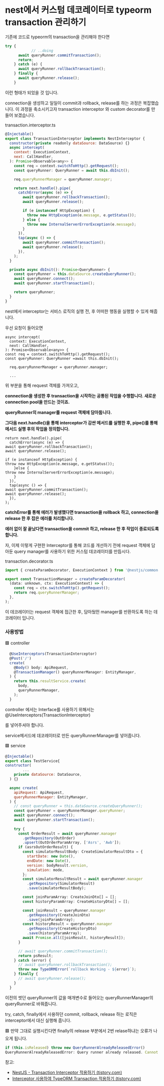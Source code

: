 # nest에서 커스텀 데코레이터로 typeorm transaction 관리하기

기존에 코드로 typeorm의 transaction을 관리해야 한다면

```jsx
try {
			// ..doing
      await queryRunner.commitTransaction();
      return;
    } catch (e) {
      await queryRunner.rollbackTransaction();
    } finally {
      await queryRunner.release();
    }
```

이런 형태가 되었을 것 입니다.

connection을 생성하고 일일이 commit과 rollback, release를 하는 과정은 복잡했습니다. 이 과정을 축소시키고자 transaction interceptor 와 custom decorator를 만들어 보겠습니다.



transaction.interceptor.ts

```jsx
@Injectable()
export class TransactionInterceptor implements NestInterceptor {
  constructor(private readonly dataSource: DataSource) {}
  async intercept(
    context: ExecutionContext,
    next: CallHandler,
  ): Promise<Observable<any>> {
    const req = context.switchToHttp().getRequest();
    const queryRunner: QueryRunner = await this.dbInit();

    req.queryRunnerManager = queryRunner.manager;

    return next.handle().pipe(
      catchError(async (e) => {
        await queryRunner.rollbackTransaction();
        await queryRunner.release();

        if (e instanceof HttpException) {
          throw new HttpException(e.message, e.getStatus());
        } else {
          throw new InternalServerErrorException(e.message);
        }
      }),
      tap(async () => {
        await queryRunner.commitTransaction();
        await queryRunner.release();
      }),
    );
  }

  private async dbInit(): Promise<QueryRunner> {
    const queryRunner = this.dataSource.createQueryRunner();
    await queryRunner.connect();
    await queryRunner.startTransaction();

    return queryRunner;
  }
}
```

nest에서 interceptor는 서비스 로직의 실행 전, 후 어떠한 행동을 실행할 수 있게 해줍니다.

우선 요청이 들어오면

```tsx
async intercept(
  context: ExecutionContext,
  next: CallHandler,
): Promise<Observable<any>> {
const req = context.switchToHttp().getRequest();
const queryRunner: QueryRunner =await this.dbInit();

  req.queryRunnerManager = queryRunner.manager;

  ...
```

위 부분을 통해 request 객체를 가져오고,

**connection을 생성한 후 transaction을 시작하는 공통된 작업을 수행합니다. 새로운 connection pool을 만드는 것이죠.**

**queryRunner의 manager를 request 객체에 담아둡니다.**

**그다음 next.handle()을 통해 interceptor가 감싼 메서드를 실행한 후, pipe()를 통해 메서드 실행 후의 작업을 정의합니다.**

```tsx
return next.handle().pipe(
  catchError(async (e) => {
await queryRunner.rollbackTransaction();
await queryRunner.release();

if (e instanceof HttpException) {
throw new HttpException(e.message, e.getStatus());
    }else {
throw new InternalServerErrorException(e.message);
    }
  }),
  tap(async () => {
await queryRunner.commitTransaction();
await queryRunner.release();
  }),
);
```

**catchError를 통해 에러가 발생했다면 transaction을 rollback 하고, connection을 release 한 후 잡은 에러를 처리합니다.**

**에러 없이 잘 끝났다면 transaction을 commit 하고, release 한 후 작업이 종료되도록 합니다.**

자, 이제 이렇게 구현한 Interceptor를 통해 코드를 개선하기 전에 request 객체에 담아둔  query manager를 사용하기 위한 커스텀 데코레이터를 만듭시다.



transaction.decorator.ts

```jsx
import { createParamDecorator, ExecutionContext } from '@nestjs/common';

export const TransactionManager = createParamDecorator(
  (data: unknown, ctx: ExecutionContext) => {
    const req = ctx.switchToHttp().getRequest();
    return req.queryRunnerManager;
  },
);
```

이 데코레이터는 request 객체에 접근한 후, 담아뒀떤 manager를 반환하도록 하는 데코레이터 입니다.



### 사용방법

🟩 controller

```jsx
  @UseInterceptors(TransactionInterceptor)
  @Post('/')
  create(
    @Body() body: ApiRequest,
    @TransactionManager() queryRunnerManager: EntityManager,
  ) {
    return this.resultService.create(
      body,
      queryRunnerManager,
    );
  }
```

controller 에서는 Interface를 사용하기 위해서는 @UseInterceptors(TransactionInterceptor)

를 넣어주셔야 합니다.

service메서드에 데코레이터로 만든 queryRunnerManager를 넣어줍니다.



🟩 service

```jsx
@Injectable()
export class TestService{
constructor(
		...
    private dataSource: DataSource,
  ) {}

  async create(
    apiRequest: ApiRequest,
    queryRunnerManager: EntityManager,
  ) {
    // const queryRunner = this.dataSource.createQueryRunner();
    const queryRunner = queryRunnerManager.queryRunner;
    await queryRunner.connect();
    await queryRunner.startTransaction();
   
    try {
      const OrderResult = await queryRunner.manager
        .getRepository(OutOrder)
        .upsert(OutOrderParamArray, ['Asrs', 'Awb']);
      if (asrsOutOrderResult) {
        const simulatorResultBody: CreateSimulatorResultDto = {
          startDate: new Date(),
          endDate: new Date(),
          version: bodyResult.version,
          simulation: mode,
        };
        const simulatorResultResult = await queryRunner.manager
          .getRepository(SimulatorResult)
          .save(simulatorResultBody);

        const joinParamArray: CreateJoinDto[] = [];
        const historyParamArray: CreateHistoryDto[] = [];

        const joinResult = queryRunner.manager
          .getRepository(CreateJoinDto)
          .save(joinParamArray);
        const historyResult = queryRunner.manager
          .getRepository(CreateHistoryDto)
          .save(historyParamArray);
        await Promise.all([joinResult, historyResult]); 
      }

      // await queryRunner.commitTransaction();
      return psResult;
    } catch (error) {
      // await queryRunner.rollbackTransaction();
      throw new TypeORMError(`rollback Working - ${error}`);
    } finally {
      // await queryRunner.release();
    }
  }
```

이전의 썻던 queryRunner의 값을 매개변수로 들어오는 queryRunnerManager의 queryRunner로 바꿔줍니다.

try, catch, finally에서 사용하던 commit, rollback, release 하는 로직은 interceptor에서 대신 실행해 줍니다.



🟥 만약 그대로 실행시킨다면 finally의 release 부분에서 2번 relase하냐는 오류가 나오게 됩니다.

```jsx
if (this.isReleased) throw new QueryRunnerAlreadyReleasedError()
QueryRunnerAlreadyReleasedError: Query runner already released. Cannot run queries anymore.
```



참고:

- [NestJS - Transaction Interceptor 적용하기 (tistory.com)](https://hou27.tistory.com/entry/NestJS-Transaction-Interceptor-적용하기)
- [Interceptor 사용하여 TypeORM Transaction 적용하기 (tistory.com)](https://sol-devlog.tistory.com/17)